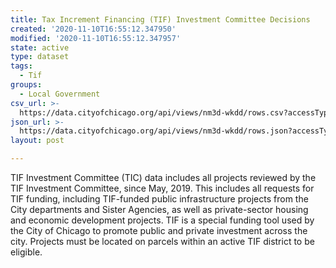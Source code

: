 ```yaml
---
title: Tax Increment Financing (TIF) Investment Committee Decisions
created: '2020-11-10T16:55:12.347950'
modified: '2020-11-10T16:55:12.347957'
state: active
type: dataset
tags:
  - Tif
groups:
  - Local Government
csv_url: >-
  https://data.cityofchicago.org/api/views/nm3d-wkdd/rows.csv?accessType=DOWNLOAD
json_url: >-
  https://data.cityofchicago.org/api/views/nm3d-wkdd/rows.json?accessType=DOWNLOAD
layout: post

---
```

TIF Investment Committee (TIC) data includes all projects reviewed by the TIF Investment Committee, since May, 2019. This includes all requests for TIF funding, including TIF-funded public infrastructure projects from the City departments and Sister Agencies, as well as private-sector housing and economic development projects. TIF is a special funding tool used by the City of Chicago to promote public and private investment across the city. Projects must be located on parcels within an active TIF district to be eligible.
